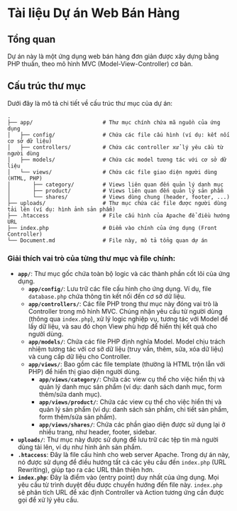 # Tài liệu Dự án Web Bán Hàng

## Tổng quan

Dự án này là một ứng dụng web bán hàng đơn giản được xây dựng bằng PHP thuần, theo mô hình MVC (Model-View-Controller) cơ bản.

## Cấu trúc thư mục

Dưới đây là mô tả chi tiết về cấu trúc thư mục của dự án:

```
.
├── app/                      # Thư mục chính chứa mã nguồn của ứng dụng
│   ├── config/               # Chứa các file cấu hình (ví dụ: kết nối cơ sở dữ liệu)
│   ├── controllers/          # Chứa các controller xử lý yêu cầu từ người dùng
│   ├── models/               # Chứa các model tương tác với cơ sở dữ liệu
│   └── views/                # Chứa các file giao diện người dùng (HTML, PHP)
│       ├── category/         # Views liên quan đến quản lý danh mục
│       ├── product/          # Views liên quan đến quản lý sản phẩm
│       └── shares/           # Views dùng chung (header, footer, ...)
├── uploads/                  # Thư mục chứa các file được người dùng tải lên (ví dụ: hình ảnh sản phẩm)
├── .htaccess                 # File cấu hình của Apache để điều hướng URL
├── index.php                 # Điểm vào chính của ứng dụng (Front Controller)
└── Document.md               # File này, mô tả tổng quan dự án
```

### Giải thích vai trò của từng thư mục và file chính:

*   **`app/`**: Thư mục gốc chứa toàn bộ logic và các thành phần cốt lõi của ứng dụng.
    *   **`app/config/`**: Lưu trữ các file cấu hình cho ứng dụng. Ví dụ, file `database.php` chứa thông tin kết nối đến cơ sở dữ liệu.
    *   **`app/controllers/`**: Các file PHP trong thư mục này đóng vai trò là Controller trong mô hình MVC. Chúng nhận yêu cầu từ người dùng (thông qua `index.php`), xử lý logic nghiệp vụ, tương tác với Model để lấy dữ liệu, và sau đó chọn View phù hợp để hiển thị kết quả cho người dùng.
    *   **`app/models/`**: Chứa các file PHP định nghĩa Model. Model chịu trách nhiệm tương tác với cơ sở dữ liệu (truy vấn, thêm, sửa, xóa dữ liệu) và cung cấp dữ liệu cho Controller.
    *   **`app/views/`**: Bao gồm các file template (thường là HTML trộn lẫn với PHP) để hiển thị giao diện người dùng.
        *   **`app/views/category/`**: Chứa các view cụ thể cho việc hiển thị và quản lý danh mục sản phẩm (ví dụ: danh sách danh mục, form thêm/sửa danh mục).
        *   **`app/views/product/`**: Chứa các view cụ thể cho việc hiển thị và quản lý sản phẩm (ví dụ: danh sách sản phẩm, chi tiết sản phẩm, form thêm/sửa sản phẩm).
        *   **`app/views/shares/`**: Chứa các phần giao diện được sử dụng lại ở nhiều trang, như header, footer, sidebar.
*   **`uploads/`**: Thư mục này được sử dụng để lưu trữ các tệp tin mà người dùng tải lên, ví dụ như hình ảnh sản phẩm.
*   **`.htaccess`**: Đây là file cấu hình cho web server Apache. Trong dự án này, nó được sử dụng để điều hướng tất cả các yêu cầu đến `index.php` (URL Rewriting), giúp tạo ra các URL thân thiện hơn.
*   **`index.php`**: Đây là điểm vào (entry point) duy nhất của ứng dụng. Mọi yêu cầu từ trình duyệt đều được chuyển hướng đến file này. `index.php` sẽ phân tích URL để xác định Controller và Action tương ứng cần được gọi để xử lý yêu cầu.